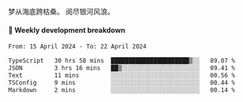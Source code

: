 梦从海底跨枯桑。
阅尽银河风浪。


#### 📝 Weekly development breakdown

<!--START_SECTION:waka-->

```txt
From: 15 April 2024 - To: 22 April 2024

TypeScript   30 hrs 58 mins  ██████████████████████▒░░   89.07 %
JSON         3 hrs 16 mins   ██▒░░░░░░░░░░░░░░░░░░░░░░   09.41 %
Text         11 mins         ░░░░░░░░░░░░░░░░░░░░░░░░░   00.56 %
TSConfig     9 mins          ░░░░░░░░░░░░░░░░░░░░░░░░░   00.44 %
Markdown     2 mins          ░░░░░░░░░░░░░░░░░░░░░░░░░   00.14 %
```

<!--END_SECTION:waka-->



